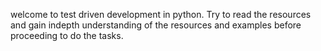 welcome to test driven development in python. Try to read the resources and gain indepth understanding of the resources and examples before proceeding to do the tasks.
